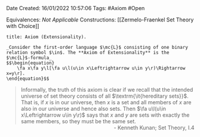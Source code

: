 <br />
<br />

Date Created: 16/01/2022 10:57:06
Tags: #Axiom #Open

Equivalences: _Not Applicable_
Constructions: [[Zermelo-Fraenkel Set Theory with Choice]]

``` ad-Axiom
title: Axiom (Extensionality).

_Consider the first-order language $\mc{L}$ consisting of one binary relation symbol $\in$. The **Axiom of Extensionality** is the $\mc{L}$-formula_
$$\begin{equation}
    \fa x\fa y\l[\fa u\l(u\in x\Leftrightarrow u\in y\r)\Rightarrow x=y\r].
\end{equation}$$

```

> Informally, the truth of this axiom is clear if we recall that the intended universe of set theory consists of all $\textrm{\it{hereditary sets}}$. That is, if $x$ is in our universe, then $x$ is a set and all members of $x$ are also in our universe and hence also sets. Then $\fa u\l(u\in x\Leftrightarrow u\in y\r)$ says that $x$ and $y$ are sets with exactly the same members, so they must be the same set.
<span style="float:right;">- Kenneth Kunan; Set Theory, I.4</span>
